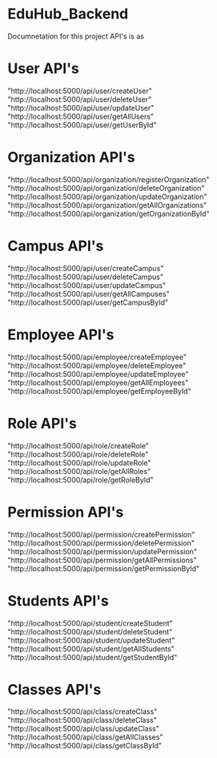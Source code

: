 # EduHub_Backend

Documnetation for this project API's is as 

# User API's
"http://localhost:5000/api/user/createUser"
"http://localhost:5000/api/user/deleteUser"
"http://localhost:5000/api/user/updateUser"
"http://localhost:5000/api/user/getAllUsers"
"http://localhost:5000/api/user/getUserById"

# Organization API's
"http://localhost:5000/api/organization/registerOrganization"
"http://localhost:5000/api/organization/deleteOrganization"
"http://localhost:5000/api/organization/updateOrganization"
"http://localhost:5000/api/organization/getAllOrganizations"
"http://localhost:5000/api/organization/getOrganizationById"

# Campus API's
"http://localhost:5000/api/user/createCampus"
"http://localhost:5000/api/user/deleteCampus"
"http://localhost:5000/api/user/updateCampus"
"http://localhost:5000/api/user/getAllCampuses"
"http://localhost:5000/api/user/getCampusById"

# Employee API's
"http://localhost:5000/api/employee/createEmployee"
"http://localhost:5000/api/employee/deleteEmployee"
"http://localhost:5000/api/employee/updateEmployee"
"http://localhost:5000/api/employee/getAllEmployees"
"http://localhost:5000/api/employee/getEmployeeById"

# Role API's
"http://localhost:5000/api/role/createRole"
"http://localhost:5000/api/role/deleteRole"
"http://localhost:5000/api/role/updateRole"
"http://localhost:5000/api/role/getAllRoles"
"http://localhost:5000/api/role/getRoleById"

# Permission API's
"http://localhost:5000/api/permission/createPermission"
"http://localhost:5000/api/permission/deletePermission"
"http://localhost:5000/api/permission/updatePermission"
"http://localhost:5000/api/permission/getAllPermissions"
"http://localhost:5000/api/permission/getPermissionById"

# Students API's
"http://localhost:5000/api/student/createStudent"
"http://localhost:5000/api/student/deleteStudent"
"http://localhost:5000/api/student/updateStudent"
"http://localhost:5000/api/student/getAllStudents"
"http://localhost:5000/api/student/getStudentById"

# Classes API's
"http://localhost:5000/api/class/createClass"
"http://localhost:5000/api/class/deleteClass"
"http://localhost:5000/api/class/updateClass"
"http://localhost:5000/api/class/getAllClasses"
"http://localhost:5000/api/class/getClassById" 